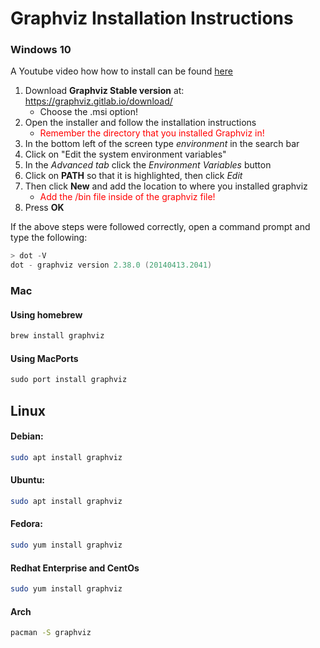 # Graphviz Installation Instructions

### Windows 10

A Youtube video how how to install can be found [here](https://www.youtube.com/watch?v=WkLhdBbf-3E)

1) Download **Graphviz Stable version** at: https://graphviz.gitlab.io/download/
    - Choose the .msi option!
2) Open the installer and follow the installation instructions
    - <span style="color:red">Remember the directory that you       installed Graphviz in!
    </span>
3) In the bottom left of the screen type *environment* in the search bar
4) Click on "Edit the system environment variables"
5) In the *Advanced tab* click the *Environment Variables* button
6) Click on **PATH** so that it is highlighted, then click *Edit*
7) Then click **New** and add the location to where you installed graphviz
    - <span style="color:red">Add the /bin file inside of the graphviz file!</span>
8) Press **OK**

If the above steps were followed correctly, open a command prompt and type the following:

```powershell
> dot -V
dot - graphviz version 2.38.0 (20140413.2041)
```

### Mac
#### Using homebrew
```powershell
brew install graphviz
```
#### Using MacPorts
```powershell
sudo port install graphviz
```

## Linux 
#### Debian:
```bash
sudo apt install graphviz
```
#### Ubuntu:
```bash
sudo apt install graphviz
```
#### Fedora:
```bash
sudo yum install graphviz
```
#### Redhat Enterprise and CentOs
```bash
sudo yum install graphviz
```
#### Arch
```bash
pacman -S graphviz
```
